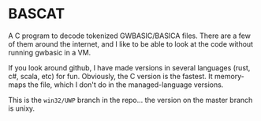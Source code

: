 # BASCAT

A C program to decode tokenized GWBASIC/BASICA files.  There are a few of them
around the internet, and I like to be able to look at the code without running
gwbasic in a VM.

If you look around github, I have made versions in several languages (rust, c#, scala, etc)
for fun.  Obviously, the C version is the fastest.  It memory-maps the file, which
I don't do in the managed-language versions.

This is the `win32/UWP` branch in the repo... the version on the master branch
is unixy.




